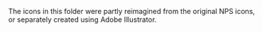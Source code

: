 The icons in this folder were partly reimagined from the original NPS icons, or separately created using Adobe Illustrator.
